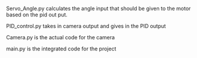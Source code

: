 Servo_Angle.py calculates the angle input that should be given to the motor based on the pid out put.

PID_control.py takes in camera output and gives in the PID output

Camera.py is the actual code for the camera

main.py  is the  integrated code for the project 
